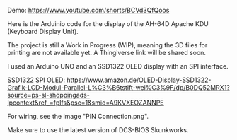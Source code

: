 Demo: https://www.youtube.com/shorts/BCVd3QfQoos

Here is the Arduinio code for the display of the AH-64D Apache KDU (Keyboard Display Unit).

The project is still a Work in Progress (WIP), meaning the 3D files for printing are not available yet. A Thingiverse link will be shared soon.

I used an Arduino UNO and an SSD1322 OLED display with an SPI interface.

SSD1322 SPI OLED: https://www.amazon.de/OLED-Display-SSD1322-Grafik-LCD-Modul-Parallel-L%C3%B6tstift-wei%C3%9F/dp/B0DQ52MRX1?source=ps-sl-shoppingads-lpcontext&ref_=fplfs&psc=1&smid=A9KVXEOZANNPE

For wiring, see the image "PIN Connection.png".

Make sure to use the latest version of DCS-BIOS Skunkworks.

